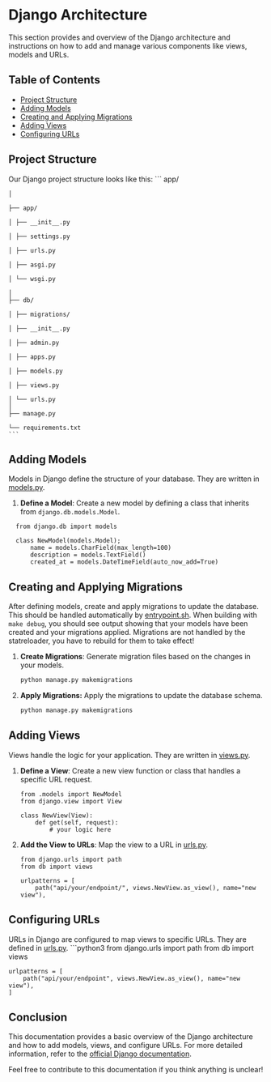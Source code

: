 # Django Architecture

This section provides and overview of the Django architecture and instructions on how to add and manage various components like views, models and URLs.

## Table of Contents
- [Project Structure](#project-structure)
- [Adding Models](#adding-models)
- [Creating and Applying Migrations](#creating-and-applying-migrations)
- [Adding Views](#adding-views)
- [Configuring URLs](#configuring-urls)

## Project Structure

Our Django project structure looks like this:
    ```
    app/
    
    │
    
    ├── app/
    
    │ ├── __init__.py
    
    │ ├── settings.py
    
    │ ├── urls.py
    
    │ ├── asgi.py
    
    │ └── wsgi.py
    
    │
    ├── db/
    
    │ ├── migrations/
    
    │ ├── __init__.py
    
    │ ├── admin.py
    
    │ ├── apps.py
    
    │ ├── models.py
    
    │ ├── views.py
    
    │ └── urls.py
    │
    ├── manage.py
    
    └── requirements.txt
    ```

## Adding Models

Models in Django define the structure of your database. They are written in [models.py](~/app/db/models.py).

1. **Define a Model**: Create a new model by defining a class that inherits from `django.db.models.Model`.
  ```python3
    from django.db import models

    class NewModel(models.Model);
        name = models.CharField(max_length=100)
        description = models.TextField()
        created_at = models.DateTimeField(auto_now_add=True)
  ```

## Creating and Applying Migrations

After defining models, create and apply migrations to update the database. This should be handled automatically by [entrypoint.sh](~/app/startup/entrypoint.sh). When building with `make debug`, you should see output showing that your models have been created and your migrations applied.
Migrations are not handled by the statreloader, you have to rebuild for them to take effect!

1. **Create Migrations**: Generate migration files based on the changes in your models.
    ```sh
    python manage.py makemigrations
    ```
2. **Apply Migrations:** Apply the migrations to update the database schema.
    ```sh
    python manage.py makemigrations
    ```

## Adding Views

Views handle the logic for your application. They are written in [views.py](~/app/db/views.py).

1. **Define a View**: Create a new view function or class that handles a specific URL request.

    ```python3
    from .models import NewModel
    from django.view import View

    class NewView(View):
        def get(self, request):
            # your logic here
    ```
2. **Add the View to URLs**: Map the view to a URL in [urls.py](~/app/app/urls.py).

    ```python3
    from django.urls import path
    from db import views

    urlpatterns = [
        path("api/your/endpoint/", views.NewView.as_view(), name="new view"),
    ```

## Configuring URLs

URLs in Django are configured to map views to specific URLs. They are defined in [urls.py](~/app/app/urls.py).
    ```python3
    from django.urls import path
    from db import views

    urlpatterns = [
        path("api/your/endpoint", views.NewView.as_view(), name="new view"),
    ]

## Conclusion

This documentation provides a basic overview of the Django architecture and how to add models, views, and configure URLs. For more detailed information, refer to the [official Django documentation](https://docs.djangoproject.com/).

Feel free to contribute to this documentation if you think anything is unclear!
